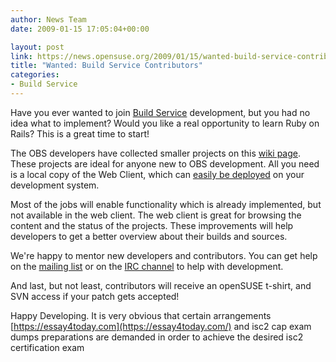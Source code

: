 ```yaml
---
author: News Team
date: 2009-01-15 17:05:04+00:00

layout: post
link: https://news.opensuse.org/2009/01/15/wanted-build-service-contributors/
title: "Wanted: Build Service Contributors"
categories:
- Build Service
---
```

Have you ever wanted to join [Build Service](http://en.opensuse.org/Build_Service) development, but you had no idea what to implement? Would you like a real opportunity to learn Ruby on Rails? This is a great time to start!

The OBS developers have collected smaller projects on this [wiki page](http://en.opensuse.org/Build_Service/Junior_Projects). These projects are ideal for anyone new to OBS development. All you need is a local copy of the Web Client, which can [easily be deployed](http://lizards.opensuse.org/2008/05/07/easy-obs-web-client-development/) on your development system.

Most of the jobs will enable functionality which is already implemented, but not available in the web client. The web client is great for browsing the content and the status of the projects. These improvements will help developers to get a better overview about their builds and sources.

<!-- more -->

We're happy to mentor new developers and contributors. You can get help on the [mailing list](mailto:opensuse-buildservice+subscribe@opensuse.org) or on the [IRC channel](irc://irc.freenode.net/openSUSE-buildservice) to help with development.

And last, but not least, contributors will receive an openSUSE t-shirt, and SVN access if your patch gets accepted!

Happy Developing. It is very obvious that certain arrangements [https://essay4today.com](https://essay4today.com/) and isc2 cap exam dumps preparations are demanded in order to achieve the desired isc2 certification exam		
